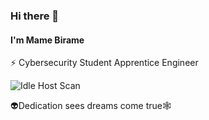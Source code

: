 ### Hi there 👋

#### I'm Mame Birame
⚡ Cybersecurity Student Apprentice Engineer

![Idle Host Scan](https://i.pinimg.com/originals/8b/fd/01/8bfd01c18be1b5059bc0d7770d9dabf1.gif)

👽Dedication sees dreams come true🕸️
